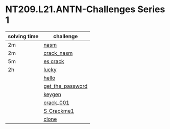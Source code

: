# NT209.L21.ANTN-Challenges Series 1

| solving time | challenge |
|------|-----|
| 2m |[nasm](https://github.com/datthinh1801/NT209.L21.ANTN-Challenges/tree/main/nasm)|
| 2m |[crack_nasm](https://github.com/datthinh1801/NT209.L21.ANTN-Challenges/tree/main/crack_nasm)|
| 5m |[es crack](https://github.com/datthinh1801/NT209.L21.ANTN-Challenges/tree/main/Es%20crack)| 
| 2h |[lucky](https://github.com/datthinh1801/NT209.L21.ANTN-Challenges/tree/main/Lucky)|
| |[hello](https://github.com/datthinh1801/NT209.L21.ANTN-Challenges/tree/main/hello)|
| |[get_the_password](https://github.com/datthinh1801/NT209.L21.ANTN-Challenges/tree/main/get_the_password)|
| |[keygen](https://github.com/datthinh1801/NT209.L21.ANTN-Challenges/tree/main/keygen)|
| |[crack_001](https://github.com/datthinh1801/NT209.L21.ANTN-Challenges/tree/main/crack_001)|
| |[S_Crackme1](https://github.com/datthinh1801/NT209.L21.ANTN-Challenges/tree/main/S_Crackme1)|
| |[clone](https://github.com/datthinh1801/NT209.L21.ANTN-Challenges/tree/main/clone)|
